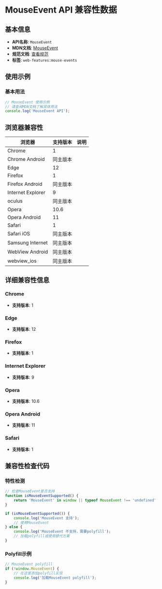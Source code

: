 # MouseEvent API 兼容性数据

## 基本信息

- **API名称**: `MouseEvent`
- **MDN文档**: [MouseEvent](https://developer.mozilla.org/docs/Web/API/MouseEvent)
- **规范文档**: [查看规范](https://w3c.github.io/uievents/#interface-mouseevent,https://drafts.csswg.org/cssom-view/#extensions-to-the-mouseevent-interface,https://w3c.github.io/pointerlock/#extensions-to-the-mouseevent-interface)
- **标签**: `web-features:mouse-events`

## 使用示例

### 基本用法

```javascript
// MouseEvent 使用示例
// 请查阅MDN文档了解具体用法
console.log('MouseEvent API');
```

## 浏览器兼容性

| 浏览器 | 支持版本 | 说明 |
|--------|----------|------|
| Chrome | 1 |  |
| Chrome Android | 同主版本 |  |
| Edge | 12 |  |
| Firefox | 1 |  |
| Firefox Android | 同主版本 |  |
| Internet Explorer | 9 |  |
| oculus | 同主版本 |  |
| Opera | 10.6 |  |
| Opera Android | 11 |  |
| Safari | 1 |  |
| Safari iOS | 同主版本 |  |
| Samsung Internet | 同主版本 |  |
| WebView Android | 同主版本 |  |
| webview_ios | 同主版本 |  |

## 详细兼容性信息

### Chrome

- **支持版本**: 1

### Edge

- **支持版本**: 12

### Firefox

- **支持版本**: 1

### Internet Explorer

- **支持版本**: 9

### Opera

- **支持版本**: 10.6

### Opera Android

- **支持版本**: 11

### Safari

- **支持版本**: 1

## 兼容性检查代码

### 特性检测

```javascript
// 检查MouseEvent是否支持
function isMouseEventSupported() {
    return 'MouseEvent' in window || typeof MouseEvent !== 'undefined';
}

if (isMouseEventSupported()) {
    console.log('MouseEvent 支持');
    // 使用MouseEvent
} else {
    console.log('MouseEvent 不支持，需要polyfill');
    // 加载polyfill或使用替代方案
}
```

### Polyfill示例

```javascript
// MouseEvent polyfill
if (!window.MouseEvent) {
    // 在这里添加polyfill实现
    console.log('加载MouseEvent polyfill');
}
```

